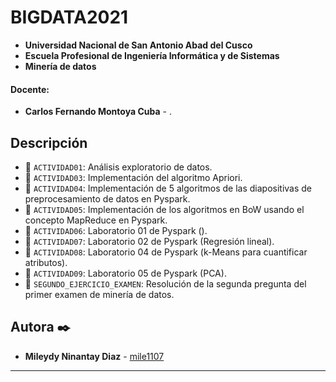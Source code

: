 # BIGDATA2021
- **Universidad Nacional de San Antonio Abad del Cusco**
- **Escuela Profesional de Ingeniería Informática y de Sistemas**
- **Minería de datos**

#### Docente:
- **Carlos Fernando Montoya Cuba** - []().

## Descripción 

- 📁 `ACTIVIDAD01`: Análisis exploratorio de datos.
- 📁 `ACTIVIDAD03`: Implementación del algoritmo Apriori.
- 📁 `ACTIVIDAD04`: Implementación de 5 algoritmos de las diapositivas de preprocesamiento de datos en Pyspark.
- 📁 `ACTIVIDAD05`: Implementación de los algoritmos en BoW usando el concepto MapReduce en Pyspark.
- 📁 `ACTIVIDAD06`: Laboratorio 01 de Pyspark ().
- 📁 `ACTIVIDAD07`: Laboratorio 02 de Pyspark (Regresión lineal).
- 📁 `ACTIVIDAD08`: Laboratorio 04 de Pyspark (k-Means para cuantificar atributos).
- 📁 `ACTIVIDAD09`: Laboratorio 05 de Pyspark (PCA).
- 📁 `SEGUNDO_EJERCICIO_EXAMEN`: Resolución de la segunda pregunta del primer examen de minería de datos.

## Autora ✒️
* **Mileydy Ninantay Diaz** - [mile1107](https://github.com/mile1107)
---